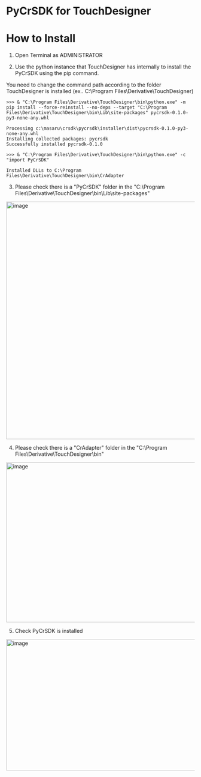 # PyCrSDK for TouchDesigner

# How to Install

1. Open Terminal as ADMINISTRATOR  

2. Use the python instance that TouchDesigner has internally to install the PyCrSDK using the pip command.  

You need to change the command path according to the folder TouchDesigner is installed (ex.. C:\Program Files\Derivative\TouchDesigner)

```
>>> & "C:\Program Files\Derivative\TouchDesigner\bin\python.exe" -m pip install --force-reinstall --no-deps --target "C:\Program Files\Derivative\TouchDesigner\bin\Lib\site-packages" pycrsdk-0.1.0-py3-none-any.whl

Processing c:\masaru\crsdk\pycrsdk\installer\dist\pycrsdk-0.1.0-py3-none-any.whl
Installing collected packages: pycrsdk
Successfully installed pycrsdk-0.1.0

>>> & "C:\Program Files\Derivative\TouchDesigner\bin\python.exe" -c "import PyCrSDK"

Installed DLLs to C:\Program Files\Derivative\TouchDesigner\bin\CrAdapter

```


3. Please check there is a "PyCrSDK" folder in the "C:\Program Files\Derivative\TouchDesigner\bin\Lib\site-packages"
   
<img width="859" height="633" alt="image" src="https://github.com/user-attachments/assets/20c1d7d9-7fbb-4556-a93d-65479cf9389b" />
  
  
4. Please check there is a "CrAdapter" folder in the "C:\Program Files\Derivative\TouchDesigner\bin"

<img width="872" height="426" alt="image" src="https://github.com/user-attachments/assets/a0f82f28-8a59-4e82-86a8-2144b98d9ce9" />
  
  
5. Check PyCrSDK is installed

<img width="734" height="350" alt="image" src="https://github.com/user-attachments/assets/e9d07716-09c8-4c25-8762-28773cdae1fc" />
 
